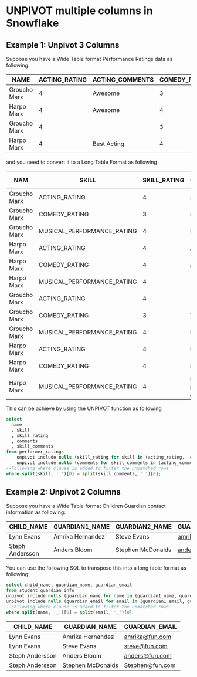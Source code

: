 # UNPIVOT multiple columns in Snowflake

## Example 1: Unpivot 3 Columns
Suppose you have a Wide Table format Performance Ratings data as following:

| NAME         | ACTING_RATING | ACTING_COMMENTS | COMEDY_RATING | COMEDY_COMMENTS | MUSICAL_PERFORMANCE_RATING | MUSICAL_PERFORMANCE_COMMENTS |
|--------------|---------------|-----------------|---------------|-----------------|----------------------------|------------------------------|
| Groucho Marx | 4             | Awesome         | 3             | Super           | 4                          | Really good                  |
| Harpo Marx   | 4             | Awesome         | 4             | Awesome         | 4                          |                              |
| Groucho Marx | 4             |                 | 3             | Thumbs up       | 4                          | Nice                         |
| Harpo Marx   | 4             | Best Acting     | 4             | Nice            | 4                          | Best performance Award!      |

and you need to convert it to a Long Table Format as following

| NAM          | SKILL                      | SKILL_RATING | COMMENTS                | SKILL_COMMENTS               | SPLIT(SKILL, '-')[1] |
|--------------|----------------------------|--------------|-------------------------|------------------------------|----------------------|
| Groucho Marx | ACTING_RATING              | 4            | Awesome                 | ACTING_COMMENTS              |                      |
| Groucho Marx | COMEDY_RATING              | 3            | Super                   | COMEDY_COMMENTS              |                      |
| Groucho Marx | MUSICAL_PERFORMANCE_RATING | 4            | Really good             | MUSICAL_PERFORMANCE_COMMENTS |                      |
| Harpo Marx   | ACTING_RATING              | 4            | Awesome                 | ACTING_COMMENTS              |                      |
| Harpo Marx   | COMEDY_RATING              | 4            | Awesome                 | COMEDY_COMMENTS              |                      |
| Harpo Marx   | MUSICAL_PERFORMANCE_RATING | 4            |                         | MUSICAL_PERFORMANCE_COMMENTS |                      |
| Groucho Marx | ACTING_RATING              | 4            |                         | ACTING_COMMENTS              |                      |
| Groucho Marx | COMEDY_RATING              | 3            | Thumbs up               | COMEDY_COMMENTS              |                      |
| Groucho Marx | MUSICAL_PERFORMANCE_RATING | 4            | Nice                    | MUSICAL_PERFORMANCE_COMMENTS |                      |
| Harpo Marx   | ACTING_RATING              | 4            | Best Acting             | ACTING_COMMENTS              |                      |
| Harpo Marx   | COMEDY_RATING              | 4            | Nice                    | COMEDY_COMMENTS              |                      |
| Harpo Marx   | MUSICAL_PERFORMANCE_RATING | 4            | Best performance Award! | MUSICAL_PERFORMANCE_COMMENTS |                      |

This can be achieve by using the UNPIVOT function as following

```sql
select 
  name
  , skill
  , skill_rating
  , comments
  , skill_comments
from performer_ratings
    unpivot include nulls (skill_rating for skill in (acting_rating,  comedy_rating, musical_performance_rating)) 
    unpivot include nulls (comments for skill_comments in (acting_comments,comedy_comments, musical_performance_comments)) 
--Following where clause is added to filter the unmatched rows
where split(skill, '_')[0] = split(skill_comments, '_')[0];

```

## Example 2: Unpivot 2 Columns
Suppose you have a Wide Table format Children Guardian contact information as following:

| CHILD_NAME      | GUARDIAN1_NAME   | GUARDIAN2_NAME    | GUARDIAN1_EMAIL | GUARDIAN2_EMAIL |
|-----------------|------------------|-------------------|-----------------|-----------------|
| Lynn Evans      | Amrika Hernandez | Steve Evans       | amrika@fun.com  | steve@fun.com   |
| Steph Andersson | Anders Bloom     | Stephen McDonalds | anders@fun.com  | Stephen@fun.com |

You can use the following SQL to transpose this into a long table format as following:

```sql
select child_name, guardian_name, guardian_email
from student_guardian_info
unpivot include nulls (guardian_name for name in (guardian1_name, guardian2_name))
unpivot include nulls (guardian_email for email in (guardian1_email, guardian2_email))
--Following where clause is added to filter the unmatched rows
where split(name, '_')[0] = split(email, '_')[0]

```


| CHILD_NAME      | GUARDIAN_NAME     | GUARDIAN_EMAIL  |
|-----------------|-------------------|-----------------|
| Lynn Evans      | Amrika Hernandez  | amrika@fun.com  |
| Lynn Evans      | Steve Evans       | steve@fun.com   |
| Steph Andersson | Anders Bloom      | anders@fun.com  |
| Steph Andersson | Stephen McDonalds | Stephen@fun.com |


